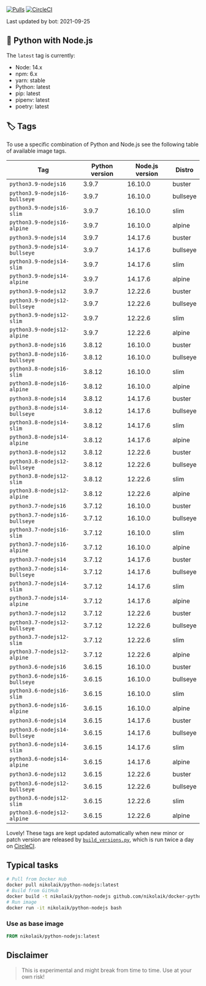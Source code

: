 [![Pulls](https://img.shields.io/docker/pulls/nikolaik/python-nodejs.svg?style=flat-square)](https://hub.docker.com/r/nikolaik/python-nodejs/)
[![CircleCI](https://img.shields.io/circleci/project/github/nikolaik/docker-python-nodejs.svg?style=flat-square)](https://circleci.com/gh/nikolaik/docker-python-nodejs)

Last updated by bot: 2021-09-25

## 🐳 Python with Node.js 
The `latest` tag is currently:

- Node: 14.x
- npm: 6.x
- yarn: stable
- Python: latest
- pip: latest
- pipenv: latest
- poetry: latest

## 🏷 Tags
To use a specific combination of Python and Node.js see the following table of available image tags.

Tag | Python version | Node.js version | Distro
--- | --- | --- | ---
`python3.9-nodejs16` | 3.9.7 | 16.10.0 | buster
`python3.9-nodejs16-bullseye` | 3.9.7 | 16.10.0 | bullseye
`python3.9-nodejs16-slim` | 3.9.7 | 16.10.0 | slim
`python3.9-nodejs16-alpine` | 3.9.7 | 16.10.0 | alpine
`python3.9-nodejs14` | 3.9.7 | 14.17.6 | buster
`python3.9-nodejs14-bullseye` | 3.9.7 | 14.17.6 | bullseye
`python3.9-nodejs14-slim` | 3.9.7 | 14.17.6 | slim
`python3.9-nodejs14-alpine` | 3.9.7 | 14.17.6 | alpine
`python3.9-nodejs12` | 3.9.7 | 12.22.6 | buster
`python3.9-nodejs12-bullseye` | 3.9.7 | 12.22.6 | bullseye
`python3.9-nodejs12-slim` | 3.9.7 | 12.22.6 | slim
`python3.9-nodejs12-alpine` | 3.9.7 | 12.22.6 | alpine
`python3.8-nodejs16` | 3.8.12 | 16.10.0 | buster
`python3.8-nodejs16-bullseye` | 3.8.12 | 16.10.0 | bullseye
`python3.8-nodejs16-slim` | 3.8.12 | 16.10.0 | slim
`python3.8-nodejs16-alpine` | 3.8.12 | 16.10.0 | alpine
`python3.8-nodejs14` | 3.8.12 | 14.17.6 | buster
`python3.8-nodejs14-bullseye` | 3.8.12 | 14.17.6 | bullseye
`python3.8-nodejs14-slim` | 3.8.12 | 14.17.6 | slim
`python3.8-nodejs14-alpine` | 3.8.12 | 14.17.6 | alpine
`python3.8-nodejs12` | 3.8.12 | 12.22.6 | buster
`python3.8-nodejs12-bullseye` | 3.8.12 | 12.22.6 | bullseye
`python3.8-nodejs12-slim` | 3.8.12 | 12.22.6 | slim
`python3.8-nodejs12-alpine` | 3.8.12 | 12.22.6 | alpine
`python3.7-nodejs16` | 3.7.12 | 16.10.0 | buster
`python3.7-nodejs16-bullseye` | 3.7.12 | 16.10.0 | bullseye
`python3.7-nodejs16-slim` | 3.7.12 | 16.10.0 | slim
`python3.7-nodejs16-alpine` | 3.7.12 | 16.10.0 | alpine
`python3.7-nodejs14` | 3.7.12 | 14.17.6 | buster
`python3.7-nodejs14-bullseye` | 3.7.12 | 14.17.6 | bullseye
`python3.7-nodejs14-slim` | 3.7.12 | 14.17.6 | slim
`python3.7-nodejs14-alpine` | 3.7.12 | 14.17.6 | alpine
`python3.7-nodejs12` | 3.7.12 | 12.22.6 | buster
`python3.7-nodejs12-bullseye` | 3.7.12 | 12.22.6 | bullseye
`python3.7-nodejs12-slim` | 3.7.12 | 12.22.6 | slim
`python3.7-nodejs12-alpine` | 3.7.12 | 12.22.6 | alpine
`python3.6-nodejs16` | 3.6.15 | 16.10.0 | buster
`python3.6-nodejs16-bullseye` | 3.6.15 | 16.10.0 | bullseye
`python3.6-nodejs16-slim` | 3.6.15 | 16.10.0 | slim
`python3.6-nodejs16-alpine` | 3.6.15 | 16.10.0 | alpine
`python3.6-nodejs14` | 3.6.15 | 14.17.6 | buster
`python3.6-nodejs14-bullseye` | 3.6.15 | 14.17.6 | bullseye
`python3.6-nodejs14-slim` | 3.6.15 | 14.17.6 | slim
`python3.6-nodejs14-alpine` | 3.6.15 | 14.17.6 | alpine
`python3.6-nodejs12` | 3.6.15 | 12.22.6 | buster
`python3.6-nodejs12-bullseye` | 3.6.15 | 12.22.6 | bullseye
`python3.6-nodejs12-slim` | 3.6.15 | 12.22.6 | slim
`python3.6-nodejs12-alpine` | 3.6.15 | 12.22.6 | alpine

Lovely! These tags are kept updated automatically when new minor or patch version are released by [`build_versions.py`](./build_versions.py), which is run twice a day on [CircleCI](https://circleci.com/gh/nikolaik/docker-python-nodejs).

## Typical tasks
```bash
# Pull from Docker Hub
docker pull nikolaik/python-nodejs:latest
# Build from GitHub
docker build -t nikolaik/python-nodejs github.com/nikolaik/docker-python-nodejs
# Run image
docker run -it nikolaik/python-nodejs bash
```

### Use as base image
```Dockerfile
FROM nikolaik/python-nodejs:latest
```

## Disclaimer
> This is experimental and might break from time to time. Use at your own risk!

